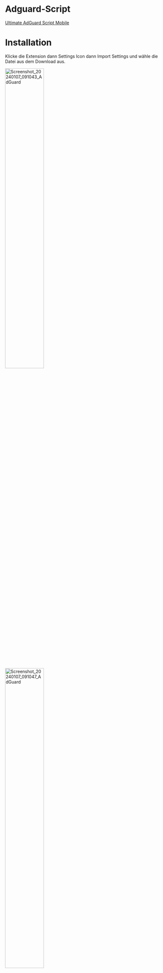 # Adguard-Script
[Ultimate AdGuard Script Mobile](https://github.com/K3NOXOFFICIAL/Adguard-Script/blob/Mobile/AdGuardMobileSettings.zip)

# Installation
Klicke die Extension dann Settings Icon dann Import Settings und wähle die Datei aus dem Download aus.

<img src="https://github.com/K3NOXOFFICIAL/Adguard-Script/assets/46091052/b51411c6-9765-492b-82cc-653a0cb9e487" alt="Screenshot_20240107_091043_AdGuard" width="50%" height="50%">
<img src="https://github.com/K3NOXOFFICIAL/Adguard-Script/assets/46091052/60dc330b-3017-4f43-b622-69a567779990" alt="Screenshot_20240107_091047_AdGuard" width="50%" height="50%">

